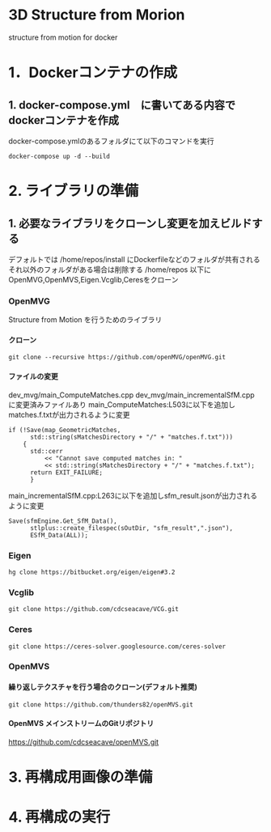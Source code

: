 # 3D Structure from Morion
structure from motion for docker
# 1．Dockerコンテナの作成
## 1. docker-compose.yml　に書いてある内容でdockerコンテナを作成
docker-compose.ymlのあるフォルダにて以下のコマンドを実行

```
docker-compose up -d --build
```

# 2. ライブラリの準備
## 1. 必要なライブラリをクローンし変更を加えビルドする
デフォルトでは /home/repos/install にDockerfileなどのフォルダが共有される
それ以外のフォルダがある場合は削除する
/home/repos 以下に
OpenMVG,OpenMVS,Eigen.Vcglib,Ceresをクローン
### OpenMVG
Structure from Motion を行うためのライブラリ
#### クローン

```
git clone --recursive https://github.com/openMVG/openMVG.git
```

#### ファイルの変更
dev_mvg/main_ComputeMatches.cpp 
dev_mvg/main_incrementalSfM.cpp に変更済みファイルあり
main_ComputeMatches:L503に以下を追加しmatches.f.txtが出力されるように変更

```
if (!Save(map_GeometricMatches,
      std::string(sMatchesDirectory + "/" + "matches.f.txt")))
    {
      std::cerr
          << "Cannot save computed matches in: "
          << std::string(sMatchesDirectory + "/" + "matches.f.txt");
      return EXIT_FAILURE;
      }
```

main_incrementalSfM.cpp:L263に以下を追加しsfm_result.jsonが出力されるように変更

```
Save(sfmEngine.Get_SfM_Data(),
      stlplus::create_filespec(sOutDir, "sfm_result",".json"),
      ESfM_Data(ALL));
```

### Eigen

```
hg clone https://bitbucket.org/eigen/eigen#3.2
```

### Vcglib

```
git clone https://github.com/cdcseacave/VCG.git
```

### Ceres

```
git clone https://ceres-solver.googlesource.com/ceres-solver
```

### OpenMVS
#### 繰り返しテクスチャを行う場合のクローン(デフォルト推奨)

```
git clone https://github.com/thunders82/openMVS.git
```

#### OpenMVS メインストリームのGitリポジトリ
https://github.com/cdcseacave/openMVS.git

# 3. 再構成用画像の準備

# 4. 再構成の実行
